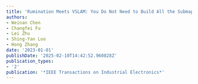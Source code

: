 ```yaml
---
title: 'Rumination Meets VSLAM: You Do Not Need to Build All the Submaps in Realtime'
authors:
- Weinan Chen
- Changfei Fu
- Lei Zhu
- Shing-Yan Loo
- Hong Zhang
date: '2023-01-01'
publishDate: '2025-02-10T14:42:52.960828Z'
publication_types:
- '2'
publication: '*IEEE Transactions on Industrial Electronics*'
---
```

